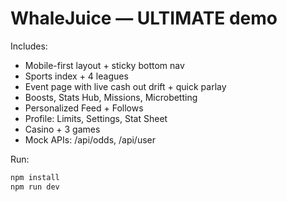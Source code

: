 # WhaleJuice — ULTIMATE demo

Includes:
- Mobile-first layout + sticky bottom nav
- Sports index + 4 leagues
- Event page with live cash out drift + quick parlay
- Boosts, Stats Hub, Missions, Microbetting
- Personalized Feed + Follows
- Profile: Limits, Settings, Stat Sheet
- Casino + 3 games
- Mock APIs: /api/odds, /api/user

Run:
```bash
npm install
npm run dev
```
